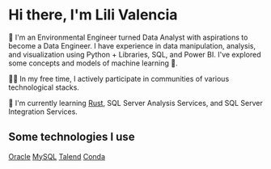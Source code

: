 # Hi there, I'm Lili Valencia 

💚 I'm an Environmental Engineer  turned Data Analyst with aspirations to become a Data Engineer. I have experience in data manipulation, analysis, and visualization using Python + Libraries, SQL, and Power BI. I've explored some concepts and models of machine learning 🦾.

👩‍💻 In my free time, I actively participate in communities of various technological stacks. 

🌱 I'm currently learning [Rust](https://doc.rust-lang.org/book/), SQL Server Analysis Services, and SQL Server Integration Services.

## Some technologies I use
[Oracle](https://img.shields.io/badge/Neo4j-018bff?style=for-the-badge&logo=neo4j&logoColor=white) [MySQL](https://img.shields.io/badge/MySQL-005C84?style=for-the-badge&logo=mysql&logoColor=white) 
[Talend](https://img.shields.io/badge/Talend-FF6D70?style=for-the-badge&logo=Talend&logoColor=white) [Conda](https://img.shields.io/badge/conda-342B029.svg?&style=for-the-badge&logo=anaconda&logoColor=white)
